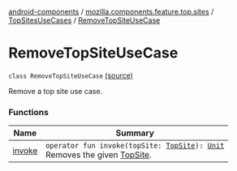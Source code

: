 [android-components](../../../index.md) / [mozilla.components.feature.top.sites](../../index.md) / [TopSitesUseCases](../index.md) / [RemoveTopSiteUseCase](./index.md)

# RemoveTopSiteUseCase

`class RemoveTopSiteUseCase` [(source)](https://github.com/mozilla-mobile/android-components/blob/master/components/feature/top-sites/src/main/java/mozilla/components/feature/top/sites/TopSitesUseCases.kt#L29)

Remove a top site use case.

### Functions

| Name | Summary |
|---|---|
| [invoke](invoke.md) | `operator fun invoke(topSite: `[`TopSite`](../../-top-site/index.md)`): `[`Unit`](https://kotlinlang.org/api/latest/jvm/stdlib/kotlin/-unit/index.html)<br>Removes the given [TopSite](../../-top-site/index.md). |
